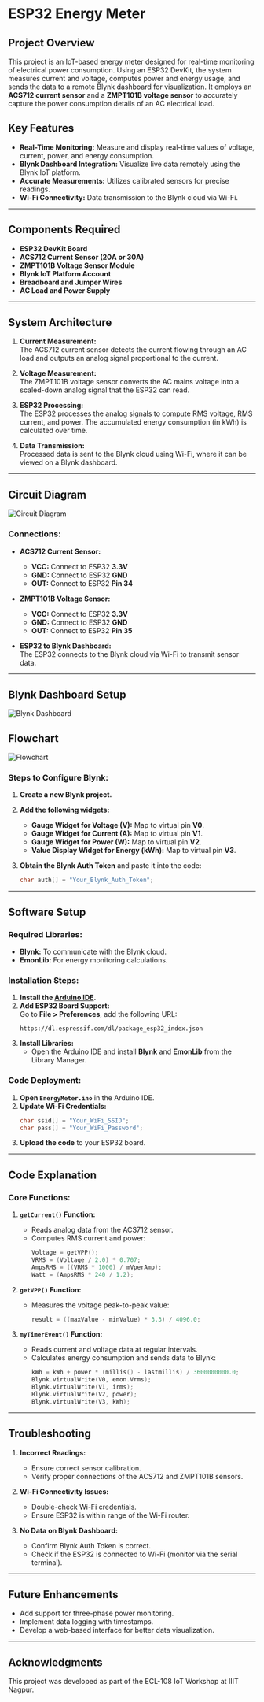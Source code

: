# ESP32 Energy Meter

## Project Overview
This project is an IoT-based energy meter designed for real-time monitoring of electrical power consumption. Using an ESP32 DevKit, the system measures current and voltage, computes power and energy usage, and sends the data to a remote Blynk dashboard for visualization. It employs an **ACS712 current sensor** and a **ZMPT101B voltage sensor** to accurately capture the power consumption details of an AC electrical load.

## Key Features
- **Real-Time Monitoring:** Measure and display real-time values of voltage, current, power, and energy consumption.
- **Blynk Dashboard Integration:** Visualize live data remotely using the Blynk IoT platform.
- **Accurate Measurements:** Utilizes calibrated sensors for precise readings.
- **Wi-Fi Connectivity:** Data transmission to the Blynk cloud via Wi-Fi.

---

## Components Required
- **ESP32 DevKit Board**
- **ACS712 Current Sensor (20A or 30A)**
- **ZMPT101B Voltage Sensor Module**
- **Blynk IoT Platform Account**
- **Breadboard and Jumper Wires**
- **AC Load and Power Supply**

---

## System Architecture
1. **Current Measurement:**  
   The ACS712 current sensor detects the current flowing through an AC load and outputs an analog signal proportional to the current.

2. **Voltage Measurement:**  
   The ZMPT101B voltage sensor converts the AC mains voltage into a scaled-down analog signal that the ESP32 can read.

3. **ESP32 Processing:**  
   The ESP32 processes the analog signals to compute RMS voltage, RMS current, and power. The accumulated energy consumption (in kWh) is calculated over time.

4. **Data Transmission:**  
   Processed data is sent to the Blynk cloud using Wi-Fi, where it can be viewed on a Blynk dashboard.

---

## Circuit Diagram
![Circuit Diagram](ckt.png)

### **Connections:**
- **ACS712 Current Sensor:**
  - **VCC:** Connect to ESP32 **3.3V**
  - **GND:** Connect to ESP32 **GND**
  - **OUT:** Connect to ESP32 **Pin 34**

- **ZMPT101B Voltage Sensor:**
  - **VCC:** Connect to ESP32 **3.3V**
  - **GND:** Connect to ESP32 **GND**
  - **OUT:** Connect to ESP32 **Pin 35**

- **ESP32 to Blynk Dashboard:**  
  The ESP32 connects to the Blynk cloud via Wi-Fi to transmit sensor data.

---

## Blynk Dashboard Setup
![Blynk Dashboard](blynk_dashboard.jpg)

## Flowchart
![Flowchart](flowchart.png)

### **Steps to Configure Blynk:**
1. **Create a new Blynk project.**
2. **Add the following widgets:**
   - **Gauge Widget for Voltage (V):** Map to virtual pin **V0**.
   - **Gauge Widget for Current (A):** Map to virtual pin **V1**.
   - **Gauge Widget for Power (W):** Map to virtual pin **V2**.
   - **Value Display Widget for Energy (kWh):** Map to virtual pin **V3**.

3. **Obtain the Blynk Auth Token** and paste it into the code:
   ```cpp
   char auth[] = "Your_Blynk_Auth_Token";
   ```

---

## Software Setup

### **Required Libraries:**
- **Blynk:** To communicate with the Blynk cloud.
- **EmonLib:** For energy monitoring calculations.
  
### **Installation Steps:**
1. **Install the [Arduino IDE](https://www.arduino.cc/en/software).**
2. **Add ESP32 Board Support:**  
   Go to **File > Preferences**, add the following URL:  
   ```
   https://dl.espressif.com/dl/package_esp32_index.json
   ```
3. **Install Libraries:**
   - Open the Arduino IDE and install **Blynk** and **EmonLib** from the Library Manager.

### **Code Deployment:**
1. **Open `EnergyMeter.ino`** in the Arduino IDE.
2. **Update Wi-Fi Credentials:**
   ```cpp
   char ssid[] = "Your_WiFi_SSID";
   char pass[] = "Your_WiFi_Password";
   ```
3. **Upload the code** to your ESP32 board.

---

## Code Explanation

### **Core Functions:**
1. **`getCurrent()` Function:**
   - Reads analog data from the ACS712 sensor.
   - Computes RMS current and power:
     ```cpp
     Voltage = getVPP();
     VRMS = (Voltage / 2.0) * 0.707;
     AmpsRMS = ((VRMS * 1000) / mVperAmp);
     Watt = (AmpsRMS * 240 / 1.2);
     ```

2. **`getVPP()` Function:**
   - Measures the voltage peak-to-peak value:
     ```cpp
     result = ((maxValue - minValue) * 3.3) / 4096.0;
     ```

3. **`myTimerEvent()` Function:**
   - Reads current and voltage data at regular intervals.
   - Calculates energy consumption and sends data to Blynk:
     ```cpp
     kWh = kWh + power * (millis() - lastmillis) / 3600000000.0;
     Blynk.virtualWrite(V0, emon.Vrms);
     Blynk.virtualWrite(V1, irms);
     Blynk.virtualWrite(V2, power);
     Blynk.virtualWrite(V3, kWh);
     ```

---

## Troubleshooting

1. **Incorrect Readings:**
   - Ensure correct sensor calibration.
   - Verify proper connections of the ACS712 and ZMPT101B sensors.

2. **Wi-Fi Connectivity Issues:**
   - Double-check Wi-Fi credentials.
   - Ensure ESP32 is within range of the Wi-Fi router.

3. **No Data on Blynk Dashboard:**
   - Confirm Blynk Auth Token is correct.
   - Check if the ESP32 is connected to Wi-Fi (monitor via the serial terminal).

---

## Future Enhancements
- Add support for three-phase power monitoring.
- Implement data logging with timestamps.
- Develop a web-based interface for better data visualization.

---

## Acknowledgments
This project was developed as part of the ECL-108 IoT Workshop at IIIT Nagpur.
